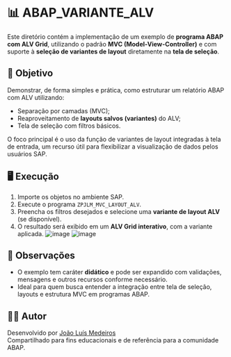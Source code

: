 # 📊 ABAP_VARIANTE_ALV

Este diretório contém a implementação de um exemplo de **programa ABAP com ALV Grid**, utilizando o padrão **MVC (Model-View-Controller)** e com suporte à **seleção de variantes de layout** diretamente na **tela de seleção**.

## 🎯 Objetivo

Demonstrar, de forma simples e prática, como estruturar um relatório ABAP com ALV utilizando:

- Separação por camadas (MVC);
- Reaproveitamento de **layouts salvos (variantes)** do ALV;
- Tela de seleção com filtros básicos.

O foco principal é o uso da função de variantes de layout integradas à tela de entrada, um recurso útil para flexibilizar a visualização de dados pelos usuários SAP.

## 🖥️ Execução

1. Importe os objetos no ambiente SAP.
2. Execute o programa `ZPJLM_MVC_LAYOUT_ALV`.
3. Preencha os filtros desejados e selecione uma **variante de layout ALV** (se disponível).
4. O resultado será exibido em um **ALV Grid interativo**, com a variante aplicada.
![image](https://github.com/user-attachments/assets/1a1b944f-778a-4f30-af49-d4007bf24138)
![image](https://github.com/user-attachments/assets/1755181f-a12a-48e0-8608-dd72e6ca76fd)


## 📌 Observações

- O exemplo tem caráter **didático** e pode ser expandido com validações, mensagens e outros recursos conforme necessário.
- Ideal para quem busca entender a integração entre tela de seleção, layouts e estrutura MVC em programas ABAP.

## 🙋‍♂️ Autor

Desenvolvido por [João Luís Medeiros](https://www.linkedin.com/in/joaoluismedeiros/)  
Compartilhado para fins educacionais e de referência para a comunidade ABAP.

